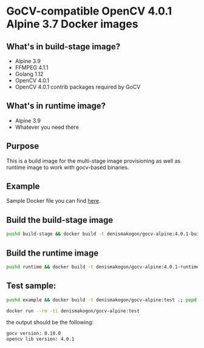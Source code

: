 # GoCV-compatible OpenCV 4.0.1 Alpine 3.7 Docker images

## What's in build-stage image?

 - Alpine 3.9
 - FFMPEG 4.1.1
 - Golang 1.12
 - OpenCV 4.0.1
 - OpenCV 4.0.1 contrib packages required by GoCV

## What's in runtime image?

 - Alpine 3.9
 - Whatever you need there

## Purpose

This is a build image for the multi-stage image provisioning as well as runtime image to work with gocv-based binaries.

## Example

Sample Docker file you can find [here](example/Dockerfile).

## Build the build-stage image

```bash
pushd build-stage && docker build -t denismakogon/gocv-alpine:4.0.1-buildstage .; popd
```

## Build the runtime image

```bash
pushd runtime && docker build -t denismakogon/gocv-alpine:4.0.1-runtime .; popd
```

## Test sample:

```bash
pushd example && docker build -t denismakogon/gocv-alpine:test .; popd
```
```bash
docker run --rm -ti denismakogon/gocv-alpine:test
```

the output should be the following:
```bash
gocv version: 0.18.0
opencv lib version: 4.0.1
```
